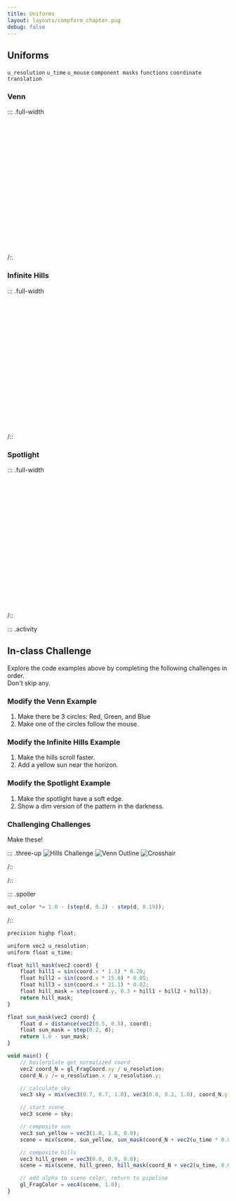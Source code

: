```yaml
---
title: Uniforms
layout: layouts/compform_chapter.pug
debug: false
---
```


## Uniforms

`u_resolution` `u_time` `u_mouse` `component masks` `functions` `coordinate translation`

### Venn

::: .full-width

<div class="glsl_editor" data="./venn.frag"></div>
/::
<br style="clear: both;"/>

### Infinite Hills

::: .full-width

<div class="glsl_editor" data="./infinite_hills.frag"></div>
/::
<br style="clear: both;"/>

### Spotlight

::: .full-width

<div class="glsl_editor" data="./spotlight.frag"></div>
/::
<br style="clear: both;"/>

::: .activity

## In-class Challenge

Explore the code examples above by completing the following challenges in order. <br/> Don't skip any.

### Modify the Venn Example

1. Make there be 3 circles: Red, Green, and Blue
2. Make one of the circles follow the mouse.

### Modify the Infinite Hills Example

1. Make the hills scroll faster.
2. Add a yellow sun near the horizon.

### Modify the Spotlight Example

1. Make the spotlight have a soft edge.
2. Show a dim version of the pattern in the darkness.

### Challenging Challenges

Make these!

::: .three-up
![Hills Challenge](./images/hills_challenge.png)
![Venn Outline](./images/venn_outline.png)
![Crosshair](./images/crosshair.png)

/::

/::

::: .spoiler

```javascript
out_color *= 1.0 - (step(d, 0.2) - step(d, 0.19));
```

/::

```javascript
precision highp float;

uniform vec2 u_resolution;
uniform float u_time;

float hill_mask(vec2 coord) {
    float hill1 = sin(coord.x * 1.1) * 0.20;
    float hill2 = sin(coord.x * 15.0) * 0.05;
    float hill3 = sin(coord.x * 21.1) * 0.02;
    float hill_mask = step(coord.y, 0.3 + hill1 + hill2 + hill3);
    return hill_mask;
}

float sun_mask(vec2 coord) {
    float d = distance(vec2(0.5, 0.5), coord);
    float sun_mask = step(0.2, d);
    return 1.0 - sun_mask;
}

void main() {
    // boilerplate get normalized coord
    vec2 coord_N = gl_FragCoord.xy / u_resolution;
    coord_N.y /= u_resolution.x / u_resolution.y;

    // calculate sky
    vec3 sky = mix(vec3(0.7, 0.7, 1.0), vec3(0.0, 0.2, 1.0), coord_N.y);

    // start scene
    vec3 scene = sky;

    // composite sun
    vec3 sun_yellow = vec3(1.0, 1.0, 0.0);
    scene = mix(scene, sun_yellow, sun_mask(coord_N + vec2(u_time * 0.04, 0.0)));

    // composite hills
    vec3 hill_green = vec3(0.0, 0.9, 0.0);
    scene = mix(scene, hill_green, hill_mask(coord_N + vec2(u_time, 0.0)));

    // add alpha to scene color, return to pipeline
    gl_FragColor = vec4(scene, 1.0);
}



```

<link type="text/css" rel="stylesheet" href="https://rawgit.com/patriciogonzalezvivo/glslEditor/gh-pages/build/glslEditor.css"/>
<script type="application/javascript" src="https://rawgit.com/patriciogonzalezvivo/glslEditor/gh-pages/build/glslEditor.js"></script>
<link type="text/css" href="./shader.css"/>
<script src="./shader_loader.js"></script>

<style>
  .glsl_editor {
    position: relative;
    min-height: 300px;
    
   
  }
  .ge_editor {
    min-height: 300px;
  }

  .spoiler h3 {
    margin-top: 0;    
}
.spoiler {
    
    position: relative;
}
.spoiler::after {
    content: "Show Spoiler";
    font-family: "Roboto";
    font-size: 10px;
    position: absolute;
    top: 0;
    width: 100%;
    height: 100%;
    text-align: center;
    padding: 30px;
    background: black;
    color: white;
    
}
</style>

<script>
var els = document.getElementsByClassName("spoiler");
for (var i = 0; i < els.length; i++) {
    let el = els[i];
    els[i].addEventListener('click', ()=>el.classList.remove("spoiler"));
}

</script>
